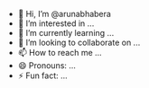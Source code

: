 - 👋 Hi, I’m @arunabhabera
- 👀 I’m interested in ...
- 🌱 I’m currently learning ...
- 💞️ I’m looking to collaborate on ...
- 📫 How to reach me ...
- 😄 Pronouns: ...
- ⚡ Fun fact: ...

<!---
arunabhabera/arunabhabera is a ✨ special ✨ repository because its `README.md` (this file) appears on your GitHub profile.
You can click the Preview link to take a look at your changes.
--->
